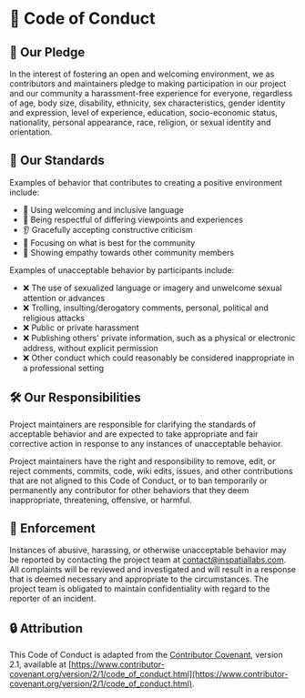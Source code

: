 # 🌈 Code of Conduct

## 🌟 Our Pledge

In the interest of fostering an open and welcoming environment, we as contributors and maintainers pledge to making participation in our project and our community a harassment-free experience for everyone, regardless of age, body size, disability, ethnicity, sex characteristics, gender identity and expression, level of experience, education, socio-economic status, nationality, personal appearance, race, religion, or sexual identity and orientation.

## 🎯 Our Standards

Examples of behavior that contributes to creating a positive environment include:

- 🤗 Using welcoming and inclusive language
- 🧠 Being respectful of differing viewpoints and experiences
- 👂 Gracefully accepting constructive criticism
- 🚀 Focusing on what is best for the community
- 💖 Showing empathy towards other community members

Examples of unacceptable behavior by participants include:

- ❌ The use of sexualized language or imagery and unwelcome sexual attention or advances
- ❌ Trolling, insulting/derogatory comments, personal, political and religious attacks
- ❌ Public or private harassment
- ❌ Publishing others' private information, such as a physical or electronic address, without explicit permission
- ❌ Other conduct which could reasonably be considered inappropriate in a professional setting

## 🛠️ Our Responsibilities

Project maintainers are responsible for clarifying the standards of acceptable behavior and are expected to take appropriate and fair corrective action in response to any instances of unacceptable behavior.

Project maintainers have the right and responsibility to remove, edit, or reject comments, commits, code, wiki edits, issues, and other contributions that are not aligned to this Code of Conduct, or to ban temporarily or permanently any contributor for other behaviors that they deem inappropriate, threatening, offensive, or harmful.

## 📜 Enforcement

Instances of abusive, harassing, or otherwise unacceptable behavior may be reported by contacting the project team at [contact@inspatiallabs.com](mailto:contact@inspatiallabs.com). All complaints will be reviewed and investigated and will result in a response that is deemed necessary and appropriate to the circumstances. The project team is obligated to maintain confidentiality with regard to the reporter of an incident.

## 🔒 Attribution

This Code of Conduct is adapted from the [Contributor Covenant](https://www.contributor-covenant.org), version 2.1, available at [https://www.contributor-covenant.org/version/2/1/code_of_conduct.html](https://www.contributor-covenant.org/version/2/1/code_of_conduct.html).

```

```
